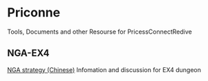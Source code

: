 # Priconne
Tools, Documents and other Resourse for PricessConnectRedive

## NGA-EX4
[NGA strategy (Chinese)](https://bbs.nga.cn/read.php?tid=26306831)
Infomation and discussion for EX4 dungeon
